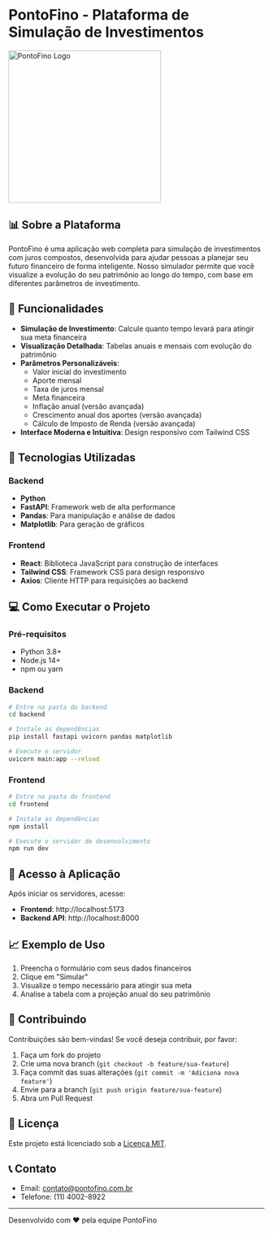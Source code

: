 # PontoFino - Plataforma de Simulação de Investimentos

<img src="https://i.ibb.co/0pC4JzSN/Ponto-Fino.png" alt="PontoFino Logo" width="300" />

## 📊 Sobre a Plataforma

PontoFino é uma aplicação web completa para simulação de investimentos com juros compostos, desenvolvida para ajudar pessoas a planejar seu futuro financeiro de forma inteligente. Nosso simulador permite que você visualize a evolução do seu patrimônio ao longo do tempo, com base em diferentes parâmetros de investimento.

## 🚀 Funcionalidades

- **Simulação de Investimento**: Calcule quanto tempo levará para atingir sua meta financeira
- **Visualização Detalhada**: Tabelas anuais e mensais com evolução do patrimônio
- **Parâmetros Personalizáveis**:
  - Valor inicial do investimento
  - Aporte mensal
  - Taxa de juros mensal
  - Meta financeira
  - Inflação anual (versão avançada)
  - Crescimento anual dos aportes (versão avançada)
  - Cálculo de Imposto de Renda (versão avançada)
- **Interface Moderna e Intuitiva**: Design responsivo com Tailwind CSS

## 🔧 Tecnologias Utilizadas

### Backend
- **Python**
- **FastAPI**: Framework web de alta performance
- **Pandas**: Para manipulação e análise de dados
- **Matplotlib**: Para geração de gráficos

### Frontend
- **React**: Biblioteca JavaScript para construção de interfaces
- **Tailwind CSS**: Framework CSS para design responsivo
- **Axios**: Cliente HTTP para requisições ao backend

## 💻 Como Executar o Projeto

### Pré-requisitos
- Python 3.8+
- Node.js 14+
- npm ou yarn

### Backend
```bash
# Entre na pasta do backend
cd backend

# Instale as dependências
pip install fastapi uvicorn pandas matplotlib

# Execute o servidor
uvicorn main:app --reload
```

### Frontend
```bash
# Entre na pasta do frontend
cd frontend

# Instale as dependências
npm install

# Execute o servidor de desenvolvimento
npm run dev
```

## 📱 Acesso à Aplicação

Após iniciar os servidores, acesse:

- **Frontend**: http://localhost:5173
- **Backend API**: http://localhost:8000

## 📈 Exemplo de Uso

1. Preencha o formulário com seus dados financeiros
2. Clique em "Simular"
3. Visualize o tempo necessário para atingir sua meta
4. Analise a tabela com a projeção anual do seu patrimônio

## 🤝 Contribuindo

Contribuições são bem-vindas! Se você deseja contribuir, por favor:

1. Faça um fork do projeto
2. Crie uma nova branch (`git checkout -b feature/sua-feature`)
3. Faça commit das suas alterações (`git commit -m 'Adiciona nova feature'`)
4. Envie para a branch (`git push origin feature/sua-feature`)
5. Abra um Pull Request

## 📄 Licença

Este projeto está licenciado sob a [Licença MIT](LICENSE).

## 📞 Contato

- Email: contato@pontofino.com.br
- Telefone: (11) 4002-8922

---

Desenvolvido com ❤️ pela equipe PontoFino